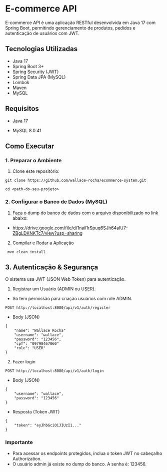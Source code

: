 # E-commerce API

E-commerce API é uma aplicação RESTful desenvolvida em Java 17 com Spring Boot, permitindo gerenciamento de produtos, pedidos e autenticação de usuários com JWT.

## Tecnologias Utilizadas

* Java 17
* Spring Boot 3+
* Spring Security (JWT)
* Spring Data JPA (MySQL)
* Lombok
* Maven
* MySQL

## Requisitos

* Java 17

* MySQL 8.0.41

## Como Executar

### 1. Preparar o Ambiente

1. Clone este repositório:

```
git clone https://github.com/wallace-rocha/ecommerce-system.git
```
```
cd <path-do-seu-projeto>
```

### 2. Configurar o Banco de Dados (MySQL)

1. Faça o dump do banco de dados com o arquivo disponibilizado no link abaixo:

* https://drive.google.com/file/d/1nail1rSpuq6SJh64aIU7-ZBgLDKNKTc7/view?usp=sharing
2. Compilar e Rodar a Aplicação
```
 mvn clean install
```

## 3. Autenticação & Segurança

O sistema usa JWT (JSON Web Token) para autenticação.

1. Registrar um Usuário (ADMIN ou USER).
* Só tem permissão para criação usuários com role ADMIN.
```
POST http://localhost:8080/api/v1/auth/register
```
* Body (JSON)
```
{
    "name": "Wallace Rocha"
    "username": "wallace",
    "password": "123456",
    "cpf": "09798467060"
    "role": "USER"
}
```
2. Fazer login
```
POST http://localhost:8080/api/v1/auth/login
```
* Body (JSON)
```
{
    "username": "wallace",
    "password": "123456"
}
```
* Resposta (Token JWT)
```
{
    "token": "eyJhbGciOiJIUzI1..."
}
```

###  Importante
* Para acessar os endpoints protegidos, inclua o token JWT no cabeçalho Authorization.
* O usuário admin já existe no dump do banco. A senha é: 123456.